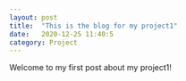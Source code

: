 ```yaml
---
layout: post
title:  "This is the blog for my project1"
date:   2020-12-25 11:40:5
category: Project
---
```

Welcome to my first post about my project1!
